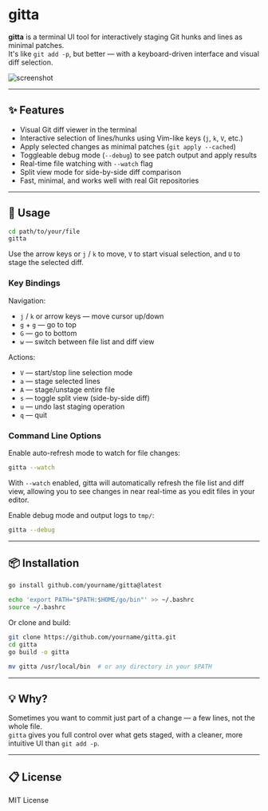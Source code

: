 # gitta

**gitta** is a terminal UI tool for interactively staging Git hunks and lines as minimal patches.  
It's like `git add -p`, but better — with a keyboard-driven interface and visual diff selection.

![screenshot](screenshot.png) <!-- optional: replace with actual screenshot -->

---

## ✨ Features

- Visual Git diff viewer in the terminal
- Interactive selection of lines/hunks using Vim-like keys (`j`, `k`, `V`, etc.)
- Apply selected changes as minimal patches (`git apply --cached`)
- Toggleable debug mode (`--debug`) to see patch output and apply results
- Real-time file watching with `--watch` flag
- Split view mode for side-by-side diff comparison
- Fast, minimal, and works well with real Git repositories

---

## 🚀 Usage

```bash
cd path/to/your/file
gitta
```

Use the arrow keys or `j` / `k` to move, `V` to start visual selection, and `U` to stage the selected diff.

### Key Bindings

Navigation:
- `j` / `k` or arrow keys — move cursor up/down
- `g` + `g` — go to top
- `G` — go to bottom
- `w` — switch between file list and diff view

Actions:
- `V` — start/stop line selection mode
- `a` — stage selected lines
- `A` — stage/unstage entire file
- `s` — toggle split view (side-by-side diff)
- `u` — undo last staging operation
- `q` — quit

### Command Line Options

Enable auto-refresh mode to watch for file changes:
```bash
gitta --watch
```

With `--watch` enabled, gitta will automatically refresh the file list and diff view, allowing you to see changes in near real-time as you edit files in your editor.

Enable debug mode and output logs to `tmp/`:
```bash
gitta --debug
```

---

## 📦 Installation

```bash
go install github.com/yourname/gitta@latest

echo 'export PATH="$PATH:$HOME/go/bin"' >> ~/.bashrc
source ~/.bashrc
```

Or clone and build:

```bash
git clone https://github.com/yourname/gitta.git
cd gitta
go build -o gitta

mv gitta /usr/local/bin  # or any directory in your $PATH
```

---

## 💡 Why?

Sometimes you want to commit just part of a change — a few lines, not the whole file.  
`gitta` gives you full control over what gets staged, with a cleaner, more intuitive UI than `git add -p`.

---

## 📋 License

MIT License
